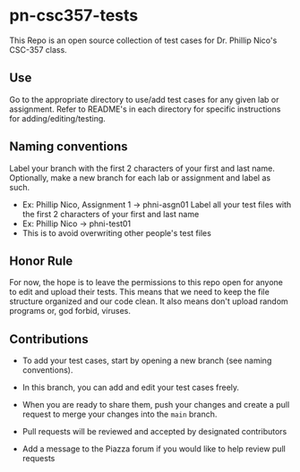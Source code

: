 # pn-csc357-tests
This Repo is an open source collection of test cases for Dr. Phillip Nico's CSC-357 class.

## Use
Go to the appropriate directory to use/add test cases for any given lab or assignment.
Refer to README's in each directory for specific instructions for adding/editing/testing.

## Naming conventions
Label your branch with the first 2 characters of your first and last name. Optionally, make a new branch for each lab or assignment and label as such.
- Ex: Phillip Nico, Assignment 1 -> phni-asgn01
Label all your test files with the first 2 characters of your first and last name
- Ex: Phillip Nico -> phni-test01
- This is to avoid overwriting other people's test files

## Honor Rule
For now, the hope is to leave the permissions to this repo open for anyone to edit and upload their tests.
This means that we need to keep the file structure organized and our code clean.
It also means don't upload random programs or, god forbid, viruses.

## Contributions
- To add your test cases, start by opening a new branch (see naming conventions). 
- In this branch, you can add and edit your test cases freely. 
- When you are ready to share them, push your changes and create a pull request to merge your changes into the `main` branch. 
- Pull requests will be reviewed and accepted by designated contributors

- Add a message to the Piazza forum if you would like to help review pull requests
